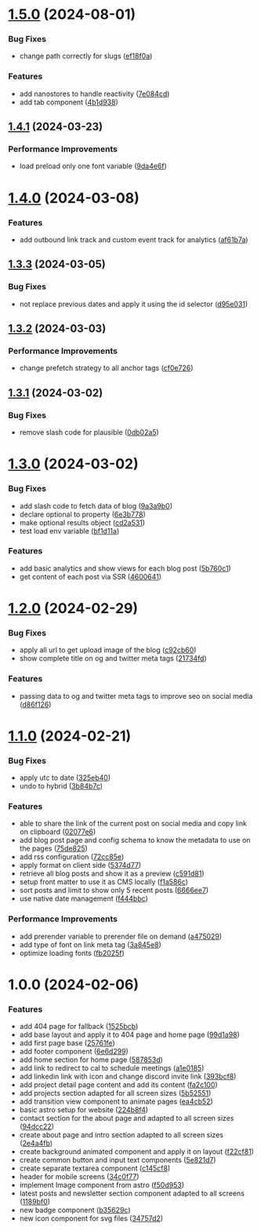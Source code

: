 # [1.5.0](https://github.com/santychuycom/santychuy.com/compare/v1.4.1...v1.5.0) (2024-08-01)


### Bug Fixes

* change path correctly for slugs ([ef18f0a](https://github.com/santychuycom/santychuy.com/commit/ef18f0a05408b64e2d66728b62e0c173756337eb))


### Features

* add nanostores to handle reactivity ([7e084cd](https://github.com/santychuycom/santychuy.com/commit/7e084cd1220f2d8b779e9493ddcbfc03c6313866))
* add tab component ([4b1d938](https://github.com/santychuycom/santychuy.com/commit/4b1d93857c172109725a3a23dce07b715ee9456f))

## [1.4.1](https://github.com/santychuycom/santychuy.com/compare/v1.4.0...v1.4.1) (2024-03-23)


### Performance Improvements

* load preload only one font variable ([9da4e6f](https://github.com/santychuycom/santychuy.com/commit/9da4e6fe5bb73e90ca0b66ed132904d91f6f6a2e))

# [1.4.0](https://github.com/santychuycom/santychuy.com/compare/v1.3.3...v1.4.0) (2024-03-08)


### Features

* add outbound link track and custom event track for analytics ([af61b7a](https://github.com/santychuycom/santychuy.com/commit/af61b7a6fe0c42530aa6c96b5926a6b9bafe1a4e))

## [1.3.3](https://github.com/santychuycom/santychuy.com/compare/v1.3.2...v1.3.3) (2024-03-05)


### Bug Fixes

* not replace previous dates and apply it using the id selector ([d95e031](https://github.com/santychuycom/santychuy.com/commit/d95e0311a7c20127fcf7aef32fdb5b8e39e4e115))

## [1.3.2](https://github.com/santychuycom/santychuy.com/compare/v1.3.1...v1.3.2) (2024-03-03)


### Performance Improvements

* change prefetch strategy to all anchor tags ([cf0e726](https://github.com/santychuycom/santychuy.com/commit/cf0e726f715ace025c4b49fa0a967b60fc1b43f3))

## [1.3.1](https://github.com/santychuycom/santychuy.com/compare/v1.3.0...v1.3.1) (2024-03-02)


### Bug Fixes

* remove slash code for plausible ([0db02a5](https://github.com/santychuycom/santychuy.com/commit/0db02a5cb7397527b002535468a486f314e08bc3))

# [1.3.0](https://github.com/santychuycom/santychuy.com/compare/v1.2.0...v1.3.0) (2024-03-02)


### Bug Fixes

* add slash code to fetch data of blog ([9a3a9b0](https://github.com/santychuycom/santychuy.com/commit/9a3a9b09316e379c7a5ffad27024c60db3f28446))
* declare optional to property ([6e3b778](https://github.com/santychuycom/santychuy.com/commit/6e3b778f121bc22d73346c559cd002e1fdb4cb87))
* make optional results object ([cd2a531](https://github.com/santychuycom/santychuy.com/commit/cd2a531065f245c0ad1812daec4408f7f8dd375c))
* test load env variable ([bf1d11a](https://github.com/santychuycom/santychuy.com/commit/bf1d11a158ce9c435d782c4a90b362b4919e18ce))


### Features

* add basic analytics and show views for each blog post ([5b760c1](https://github.com/santychuycom/santychuy.com/commit/5b760c1cfb39f997e32d961b00b268bf2dddb4f8))
* get content of each post via SSR ([4600641](https://github.com/santychuycom/santychuy.com/commit/46006414ad6173e8c9326965ce83481394433163))

# [1.2.0](https://github.com/santychuycom/santychuy.com/compare/v1.1.0...v1.2.0) (2024-02-29)


### Bug Fixes

* apply all url to get upload image of the blog ([c92cb60](https://github.com/santychuycom/santychuy.com/commit/c92cb60558d8cb3a2f23d6af85fc507f57292f59))
* show complete title on og and twitter meta tags ([21734fd](https://github.com/santychuycom/santychuy.com/commit/21734fdb2a3b371c8a5c41f0d30b9fcefcdd8cce))


### Features

* passing data to og and twitter meta tags to improve seo on social media ([d86f126](https://github.com/santychuycom/santychuy.com/commit/d86f1266d9a67052be204feeca293a4be130f02b))

# [1.1.0](https://github.com/santychuycom/santychuy.com/compare/v1.0.0...v1.1.0) (2024-02-21)


### Bug Fixes

* apply utc to date ([325eb40](https://github.com/santychuycom/santychuy.com/commit/325eb409ca35012a1d3ac15141afd72e27390456))
* undo to hybrid ([3b84b7c](https://github.com/santychuycom/santychuy.com/commit/3b84b7ccdafc968581f50eedc03743be77b120fe))


### Features

* able to share the link of the current post on social media and copy link on clipboard ([02077e6](https://github.com/santychuycom/santychuy.com/commit/02077e6a36c6c316090762161a1471d641b12862))
* add blog post page and config schema to know the metadata to use on the pages ([75de825](https://github.com/santychuycom/santychuy.com/commit/75de8254ca0001b43b16737e3c8363d4c8c24aea))
* add rss configuration ([72cc85e](https://github.com/santychuycom/santychuy.com/commit/72cc85e49c87448f1319cb9ba823e922984647a2))
* apply format on client side ([5374d77](https://github.com/santychuycom/santychuy.com/commit/5374d7711afdd93f363838e325e7c3904ac715e7))
* retrieve all blog posts and show it as a preview ([c591d81](https://github.com/santychuycom/santychuy.com/commit/c591d81fad1a009c3e0a6c9cead51535806e7d62))
* setup front matter to use it as CMS locally ([f1a586c](https://github.com/santychuycom/santychuy.com/commit/f1a586c93507a42191cadb14cbc9e9f9de7731b2))
* sort posts and limit to show only 5 recent posts ([6666ee7](https://github.com/santychuycom/santychuy.com/commit/6666ee71b5f542d55f048043659c92e64d97a231))
* use native date management ([f444bbc](https://github.com/santychuycom/santychuy.com/commit/f444bbc044c43a87dad9f83ebe5e7f80bd22d9d9))


### Performance Improvements

* add prerender variable to prerender file on demand ([a475029](https://github.com/santychuycom/santychuy.com/commit/a475029446e1cc9efb2ee257e14b7b205ea13e8c))
* add type of font on link meta tag ([3a845e8](https://github.com/santychuycom/santychuy.com/commit/3a845e81df7f047024a438d4016136bd85a4d91a))
* optimize loading fonts ([fb2025f](https://github.com/santychuycom/santychuy.com/commit/fb2025f66484a6d2857c6af1b621ec2fb808b88c))

# 1.0.0 (2024-02-06)


### Features

* add 404 page for fallback ([1525bcb](https://github.com/santychuycom/santychuy.com/commit/1525bcb444f72401ca741a67b2d8bfc2f60e50a3))
* add base layout and apply it to 404 page and home page ([99d1a98](https://github.com/santychuycom/santychuy.com/commit/99d1a98b4c05a5d5d598c59179285d495fd8d45e))
* add first page base ([25761fe](https://github.com/santychuycom/santychuy.com/commit/25761fedb0987bfc96c96399f2dbb399d2b5c317))
* add footer component ([6e6d299](https://github.com/santychuycom/santychuy.com/commit/6e6d299a35b2c312fb43be75a08dad8877752d9a))
* add home section for home page ([587853d](https://github.com/santychuycom/santychuy.com/commit/587853d201721f9041531f794125586785730ae4))
* add link to redirect to cal to schedule meetings ([a1e0185](https://github.com/santychuycom/santychuy.com/commit/a1e01853422d34a09c708a23563e3d0afd193854))
* add linkedin link with icon and change discord invite link ([393bcf8](https://github.com/santychuycom/santychuy.com/commit/393bcf8bf3ed0f7e70b7235c5c509d59df52470a))
* add project detail page content and add its content ([fa2c100](https://github.com/santychuycom/santychuy.com/commit/fa2c100d5c982322084c19b904277936c4fb475b))
* add projects section adapted for all screen sizes ([5b52551](https://github.com/santychuycom/santychuy.com/commit/5b525515c7acd7c7e11e9a68dc08dbf938eff6a1))
* add transition view component to animate pages ([ea4cb52](https://github.com/santychuycom/santychuy.com/commit/ea4cb52aeb6f556ef294dd15ad93e49a32bb4fa7))
* basic astro setup for website ([224b8f4](https://github.com/santychuycom/santychuy.com/commit/224b8f4924168db48a47e63ddc8426fe649660d0))
* contact section for the about page and adapted to all screen sizes ([94dcc22](https://github.com/santychuycom/santychuy.com/commit/94dcc22ca961abccd3e950e4d78a6726d2db6f80))
* create about page and intro section adapted to all screen sizes ([2e4a4fb](https://github.com/santychuycom/santychuy.com/commit/2e4a4fb85bcf3ffaf5937361c26d46e2a17242ac))
* create background animated component and apply it on layout ([f22cf81](https://github.com/santychuycom/santychuy.com/commit/f22cf811c2e25be6a62d36819536d20ba0e92790))
* create common button and input text components ([5e821d7](https://github.com/santychuycom/santychuy.com/commit/5e821d7aebf8254f7d7327e1eb6797172424285c))
* create separate textarea component ([c145cf8](https://github.com/santychuycom/santychuy.com/commit/c145cf8f8b4a92e674584a7d4980d6dbf8a83ce5))
* header for mobile screens ([34c0f77](https://github.com/santychuycom/santychuy.com/commit/34c0f7795e5c1293cbc907df28331b4302078a80))
* implement Image component from astro ([f50d953](https://github.com/santychuycom/santychuy.com/commit/f50d9536f2533a221ac309f086fa51c68a31ec58))
* latest posts and newsletter section component adapted to all screens ([1189bf0](https://github.com/santychuycom/santychuy.com/commit/1189bf0123625102fca6ba284e34335177f60656))
* new badge component ([b35629c](https://github.com/santychuycom/santychuy.com/commit/b35629c0934c9bc01b994fe6b7e5d1fca8febe3e))
* new icon component for svg files ([34757d2](https://github.com/santychuycom/santychuy.com/commit/34757d281503150cf5ae6c0df9f2a4eb01189b56))
